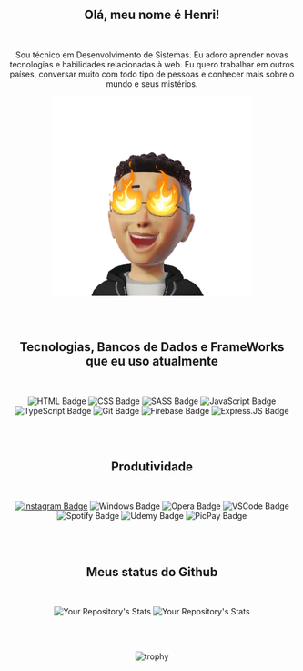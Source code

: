 <h2 align="center">Olá, meu nome é Henri!</h2>
<br>
<p align="center">Sou técnico em Desenvolvimento de Sistemas. Eu adoro aprender novas tecnologias e habilidades relacionadas à web. Eu quero trabalhar em outros países, conversar muito com todo tipo de pessoas e conhecer mais sobre o mundo e seus mistérios.</p>

<p align="center">
  <img src="./henri.png" alt="icon" align="center" width="350" height="350" />
</p>

<br><br>

<h2 align="center">Tecnologias, Bancos de Dados e FrameWorks que eu uso atualmente</h2>
<br>

<div align="center">
    
![HTML Badge](https://img.shields.io/badge/HTML5-E34F26?style=for-the-badge&logo=html5&logoColor=white)
![CSS Badge](https://img.shields.io/badge/CSS3-1572B6?style=for-the-badge&logo=css3&logoColor=white)
![SASS Badge](https://img.shields.io/badge/Sass-CC6699?style=for-the-badge&logo=sass&logoColor=white)
![JavaScript Badge](https://img.shields.io/badge/JavaScript-323330?style=for-the-badge&logo=javascript&logoColor=F7DF1E)
![TypeScript Badge](https://img.shields.io/badge/TypeScript-007ACC?style=for-the-badge&logo=typescript&logoColor=white)
![Git Badge](https://img.shields.io/badge/Git-F05032?style=for-the-badge&logo=git&logoColor=white)
![Firebase Badge](https://img.shields.io/badge/firebase-ffca28?style=for-the-badge&logo=firebase&logoColor=black)
![Express.JS Badge](https://img.shields.io/badge/Express.js-000000?style=for-the-badge&logo=express&logoColor=white)
</div>

<br><br>

<h2 align="center">Produtividade</h2>
<br>

<div align="center">
    
[![Instagram Badge](https://img.shields.io/badge/Instagram-E4405F?style=for-the-badge&logo=instagram&logoColor=white)](https://instagram.com/henrilima.llsh)
![Windows Badge](https://img.shields.io/badge/Windows-0078D6?style=for-the-badge&logo=windows&logoColor=white)
![Opera Badge](https://img.shields.io/badge/Opera-FF1B2D?style=for-the-badge&logo=Opera&logoColor=white)
![VSCode Badge](https://img.shields.io/badge/Visual_Studio_Code-0078D4?style=for-the-badge&logo=visual%20studio%20code&logoColor=white)
![Spotify Badge](https://img.shields.io/badge/Spotify-1ED760?&style=for-the-badge&logo=spotify&logoColor=white)
![Udemy Badge](https://img.shields.io/badge/Udemy-EC5252?style=for-the-badge&logo=Udemy&logoColor=white)
![PicPay Badge](https://img.shields.io/badge/picpay-21C25E?style=for-the-badge&logo=picpay&logoColor=white)

</div>


<br><br>

<h2 align="center">Meus status do Github</h2>
<br>

<div align="center">
    
![Your Repository's Stats](https://github-readme-stats.vercel.app/api?username=henrilima&show_icons=true&theme=shades-of-purple&hide=prs)
![Your Repository's Stats](https://github-readme-stats.vercel.app/api/top-langs/?username=henrilima&layout=compact&theme=shades-of-purple)

</div>

<br><br>

<div align="center">
    
![trophy](https://github-profile-trophy.vercel.app/?username=henrilima&theme=darkhub&column=6&margin-w=6&margin-h=6&no-bg=true&no-frame=true)

</div>
